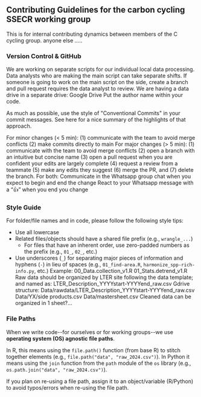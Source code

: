 ## Contributing Guidelines for the carbon cycling SSECR working group
This is for internal contributing dynamics between members of the C cycling group. anyone else .....
### Version Control & GitHub
We are working on separate scripts for our individual local data processing. 
Data analysts who are making the main script can take separate shifts. 
If someone is going to work on the main script on the side, create a branch and pull request requires the data analyst to review.
We are having a data drive in a separate drive: Google Drive 
Put the author name within your code.


As much as possible, use the style of "Conventional Commits" in your commit messages. See here for a nice summary of the highlights of that approach.


For minor changes (< 5 min): 
(1) communicate with the team to avoid merge conflicts 
(2) make commits directly to main
For major changes (> 5 min):
 	(1) communicate with the team to avoid merge conflicts 
(2) open a branch with an intuitive but concise name 
(3) open a pull request when you are confident your edits are largely complete 
(4) request a review from a teammate 
(5) make any edits they suggest 
(6) merge the PR, and 
(7) delete the branch.
For both:
Communicate in the Whatsapp group chat when you expect to begin and end the change
React to your Whatsapp message with a “👍” when you end you change

### Style Guide

For folder/file names and in code, please follow the following style tips:

- Use all lowercase
- Related files/objects should have a shared file prefix (e.g., `wrangle_...`)
    - For files that have an inherent order, use zero-padded numbers as the prefix (e.g., `01_`, `02_`, etc.)
- Use underscores (`_`) for separating major pieces of information and hyphens (`-`) in lieu of spaces (e.g., `01_find-area.R`, `harmonize_spp-rich-info.py`, etc.)
Example: 00_Data.collection_v1.R 01_Stats.detrend_v1.R
Raw data should be organized by LTER site following the data template; and named as:
LTER_Description_YYYYstart-YYYYend_raw.csv
Gdrive structure: 
Data/rawdata/LTER_Description_YYYYstart-YYYYend_raw.csv
	Data/YX/side products.csv
	Data/mastersheet.csv
Cleaned data can be organized in 1 sheet?...

### File Paths

When we write code--for ourselves or for working groups--we use **operating system (OS) agnostic file paths**.

In R, this means using the `file.path()` function (from base R) to stitch together elements (e.g., `file.path("data", "raw_2024.csv")`). In Python it means using the `join` function from the `path` module of the `os` library (e.g., `os.path.join("data", "raw_2024.csv")`).

If you plan on re-using a file path, assign it to an object/variable (R/Python) to avoid typos/errors when re-using the file path.
